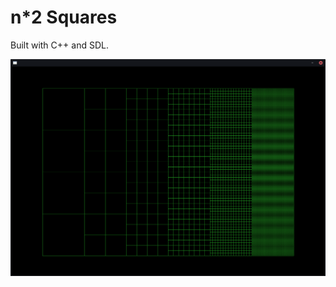 # n*2 Squares
Built with C++ and SDL.

![Screenshot 1](https://raw.githubusercontent.com/tomastoews/n-times-two-squares/main/screenshot.png?raw=true)
